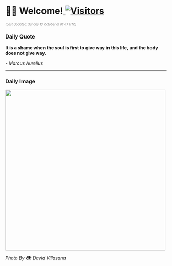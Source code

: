 <h1>👋🏽 Welcome!<a href="https://github.com/OmitNomis/"> <img src="https://visitor-badge.laobi.icu/badge?page_id=OmitNomis" alt="Visitors"></a></h1>

<i><p style="font-size: 0.6rem; color:gray">(Last Updated: Sunday 13 October at 01:47 UTC)</p></i>

<h3> Daily Quote </h3>
<b><p>It is a shame when the soul is first to give way in this life, and the body does not give way.</p></b>
<i><caption style="font-size: 0.8rem; color:gray;">- Marcus Aurelius</caption></i>


<hr>

<h3>Daily Image</h3>
<a href="https://images.unsplash.com/photo-1726503454520-1de6e7420074?crop=entropy&cs=srgb&fm=jpg&ixid=M3w2MjM3MzF8MHwxfHJhbmRvbXx8fHx8fHx8fDE3Mjg3ODQwNjZ8&ixlib=rb-4.0.3&q=85" target="_blank"><img style="height:500px;" src=https://images.unsplash.com/photo-1726503454520-1de6e7420074?crop=entropy&cs=srgb&fm=jpg&ixid=M3w2MjM3MzF8MHwxfHJhbmRvbXx8fHx8fHx8fDE3Mjg3ODQwNjZ8&ixlib=rb-4.0.3&q=85"/></a>

<i><caption style="font-size: 0.8rem; color:gray;"> Photo By 📷: David Villasana</caption></i>
